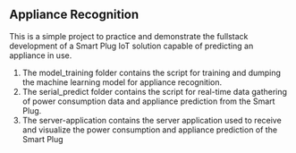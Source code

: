 ## Appliance Recognition
This is a simple project to practice and demonstrate the fullstack development of a Smart Plug IoT solution capable
of predicting an appliance in use.   

1. The model_training folder contains the script for training and dumping the machine learning model for appliance recognition.
2. The serial_predict folder contains the script for real-time data gathering of power consumption data and appliance prediction from the Smart Plug. 
3. The server-application contains the server application used to receive and visualize the power consumption and appliance prediction of the Smart Plug
